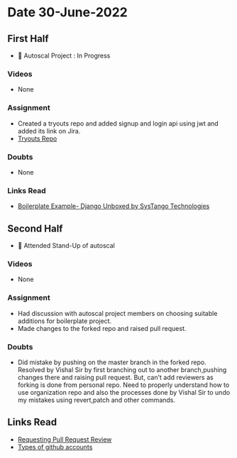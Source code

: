 # Date 30-June-2022

## First Half

- 🔄 Autoscal Project : In Progress

### Videos

- None

### Assignment

- Created a tryouts repo and added signup and login api using jwt and added its link on Jira.
- [Tryouts Repo](https://github.com/Yash0510/tryouts)

### Doubts

- None

### Links Read

- [Boilerplate Example- Django Unboxed by SysTango Technologies](https://github.com/SystangoTechnologies/DjangoUnboxed?utm_source=social%20media&utm_medium=medium)

## Second Half

- 🔄 Attended Stand-Up of autoscal

### Videos

- None

### Assignment

- Had discussion with autoscal project members on choosing suitable additions for boilerplate project.
- Made changes to the forked repo and raised pull request.

### Doubts

- Did mistake by pushing on the master branch in the forked repo. Resolved by Vishal Sir by first branching out to another branch,pushing changes there and raising pull request. But, can't add reviewers as forking is done from personal repo. Need to properly understand how to use organization repo and also the processes done by Vishal Sir to undo my mistakes using revert,patch and other commands.

## Links Read

- [Requesting Pull Request Review](https://docs.github.com/en/pull-requests/collaborating-with-pull-requests/proposing-changes-to-your-work-with-pull-requests/requesting-a-pull-request-review)
- [Types of github accounts](https://docs.github.com/en/get-started/learning-about-github/types-of-github-accounts)
